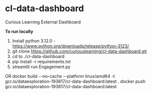 # cl-data-dashboard
Curious Learning External Dashboard

**To run locally**

1. Install python 3.12.0 - https://www.python.org/downloads/release/python-3123/
2. git clone https://github.com/curiouslearning/cl-data-dashboard.git
3. cd to ./cl-data-dashboard
4. pip install -r requirements.txt
5. streamlit run Engagement.py

OR 
docker build --no-cache --platform linux/amd64  -t gcr.io/dataexploration-193817/cl-data-dashboard:latest .
docker push gcr.io/dataexploration-193817/cl-data-dashboard:latest